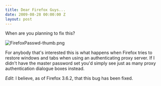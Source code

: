 ```yaml
---
title: Dear Firefox Guys...
date: 2009-08-28 00:00:00 Z
layout: post
---
```


When are you planning to fix this?

<img alt="FirefoxPasswd-thumb.png" src="https://f001.backblazeb2.com/file/danbarber-me/images/2009-08-28-dear-firefox-guys-1/FirefoxPasswd-thumb.png">

For anybody that's interested this is what happens when Firefox tries to restore windows and tabs when using an authenticating proxy server. If I didn't have the master password set you'd simply see just as many proxy authentication dialogue boxes instead.

*Edit*: I believe, as of Firefox 3.6.2, that this bug has been fixed.
